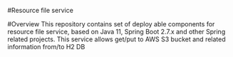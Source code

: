 #Resource file service

#Overview
This repository contains set of deploy able components for resource file service,
based on Java 11, Spring Boot 2.7.x and other Spring related projects.
This service allows get/put to AWS S3 bucket and related information from/to H2 DB
